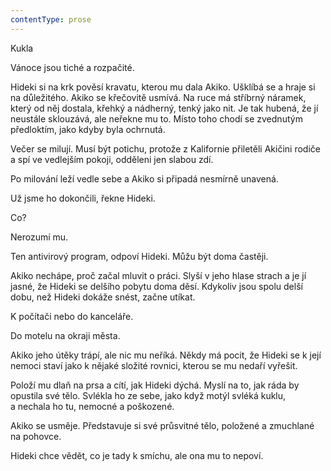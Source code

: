 ```yaml
---
contentType: prose
---
```


<section>

Kukla

Vánoce jsou tiché a rozpačité.

Hideki si na krk pověsí kravatu, kterou mu dala Akiko. Ušklíbá se a hraje si na důležitého. Akiko se křečovitě usmívá. Na ruce má stříbrný náramek, který od něj dostala, křehký a nádherný, tenký jako nit. Je tak hubená, že jí neustále sklouzává, ale neřekne mu to. Místo toho chodí se zvednutým předloktím, jako kdyby byla ochrnutá.

Večer se milují. Musí být potichu, protože z Kalifornie přiletěli Akičini rodiče a spí ve vedlejším pokoji, odděleni jen slabou zdí.

Po milování leží vedle sebe a Akiko si připadá nesmírně unavená.

Už jsme ho dokončili, řekne Hideki.

Co?

Nerozumí mu.

Ten antivirový program, odpoví Hideki. Můžu být doma častěji.

Akiko nechápe, proč začal mluvit o práci. Slyší v jeho hlase strach a je jí jasné, že Hideki se delšího pobytu doma děsí. Kdykoliv jsou spolu delší dobu, než Hideki dokáže snést, začne utíkat.

K počítači nebo do kanceláře.

Do motelu na okraji města.

Akiko jeho útěky trápí, ale nic mu neříká. Někdy má pocit, že Hideki se k její nemoci staví jako k nějaké složité rovnici, kterou se mu nedaří vyřešit.

Položí mu dlaň na prsa a cítí, jak Hideki dýchá. Myslí na to, jak ráda by opustila své tělo. Svlékla ho ze sebe, jako když motýl svléká kuklu, a nechala ho tu, nemocné a poškozené.

Akiko se usměje. Představuje si své průsvitné tělo, položené a zmuchlané na pohovce.

Hideki chce vědět, co je tady k smíchu, ale ona mu to nepoví.

</section>
